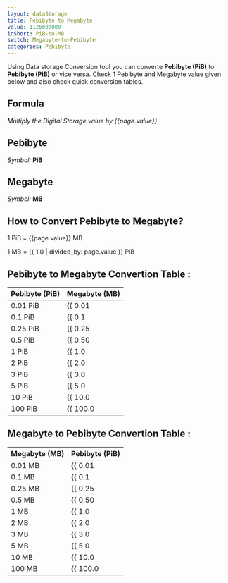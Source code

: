 ```yaml
---
layout: dataStorage
title: Pebibyte to Megabyte
value: 1126000000
inShort: PiB-to-MB
switch: Megabyte-to-Pebibyte
categories: Pebibyte
---
```


Using Data storage Conversion tool you can converte **Pebibyte (PiB)** to **Pebibyte (PiB)** or vice versa. Check 1 Pebibyte and Megabyte value given below and also check quick conversion tables.

## Formula
*Multiply the Digital Storage value by {{page.value}}*

## Pebibyte
*Symbol:* **PiB**

## Megabyte
*Symbol:* **MB**

## How to Convert Pebibyte to Megabyte?

1 PiB = {{page.value}} MB

1 MB = {{ 1.0 | divided_by: page.value }} PiB


## Pebibyte to Megabyte Convertion Table :

| Pebibyte (PiB) | Megabyte (MB) |
| ---- | ---- |
| 0.01 PiB | {{ 0.01 | times: page.value | round: 12 }} MB |
| 0.1 PiB | {{ 0.1 | times: page.value | round: 12 }} MB |
| 0.25 PiB | {{ 0.25 | times: page.value | round: 12 }} MB |
| 0.5 PiB | {{ 0.50 | times: page.value | round: 12 }} MB |
| 1 PiB | {{ 1.0 | times: page.value | round: 12 }} MB |
| 2 PiB | {{ 2.0 | times: page.value | round: 12 }} MB |
| 3 PiB | {{ 3.0 | times: page.value | round: 12 }} MB |
| 5 PiB | {{ 5.0 | times: page.value | round: 12 }} MB |
| 10 PiB | {{ 10.0 | times: page.value | round: 12 }} MB |
| 100 PiB | {{ 100.0 | times: page.value | round: 12 }} MB |

## Megabyte to Pebibyte Convertion Table :

| Megabyte (MB) | Pebibyte (PiB) |
| ---- | ---- |
| 0.01 MB | {{ 0.01 | divided_by: page.value | round: 12 }} PiB |
| 0.1 MB | {{ 0.1 | divided_by: page.value | round: 12 }} PiB |
| 0.25 MB | {{ 0.25 | divided_by: page.value | round: 12 }} PiB |
| 0.5 MB | {{ 0.50 | divided_by: page.value | round: 12 }} PiB |
| 1 MB | {{ 1.0 | divided_by: page.value | round: 12 }} PiB |
| 2 MB | {{ 2.0 | divided_by: page.value | round: 12 }} PiB |
| 3 MB | {{ 3.0 | divided_by: page.value | round: 12 }} PiB |
| 5 MB | {{ 5.0 | divided_by: page.value | round: 12 }} PiB |
| 10 MB | {{ 10.0 | divided_by: page.value | round: 12 }} PiB |
| 100 MB | {{ 100.0 | divided_by: page.value | round: 12 }} PiB |


<script>
document.getElementById('selectInput')[21].selected = true
document.getElementById('selectOutput')[8].selected = true
</script>
